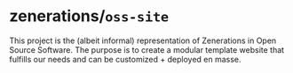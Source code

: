 # zenerations/`oss-site`
This project is the (albeit informal) representation of Zenerations in Open Source Software. The purpose is to create a modular template website that fulfills our needs and can be customized + deployed en masse. 